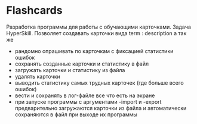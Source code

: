 # Flashcards
Разработка программы для работы с обучающими карточками. Задача HyperSkill.
Позволяет создавать карточки вида term : description а так же 
- рандомно опрашивать по карточкам с фиксацией статистики ошибок
- сохранять созданные карточки и статистику в файл
- загружать карточки и статистику из файла
- удалять карточки
- выводить статистику самых трудных карточек (где больше всего ошибок)
- вести и сохранять в лог-файле все что есть на экране
- при запуске программы с аргументами -import и -export предварительно загружаются карточки из файла и автоматически сохраняются в файл при выходе их программы

